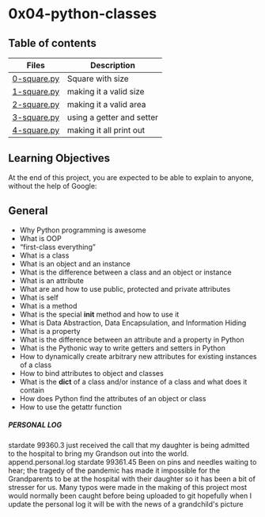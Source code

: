 # 0x04-python-classes

## Table of contents

Files | Description
------ | ------
[0-square.py](https://github.com/ronroeandassociates/holbertonschool-higher_level_programming/tree/main/0x04-python-classes/0-square.py) | Square with size
[1-square.py](https://github.com/ronroeandassociates/holbertonschool-higher_level_programming/tree/main/0x04-python-classes/1-square.py) | making it a valid size
[2-square.py](https://github.com/ronroeandassociates/holbertonschool-higher_level_programming/tree/main/0x04-python-classes/2-square.py) | making it a valid area
[3-square.py](https://github.com/ronroeandassociates/holbertonschool-higher_level_programming/tree/main/0x04-python-classes/3-square.py) | using a getter and setter
[4-square.py](https://github.com/ronroeandassociates/holbertonschool-higher_level_programming/tree/main/0x04-python-classes/4-square.py) | making it all print out

## Learning Objectives
At the end of this project, you are expected to be able to explain to anyone, without the help of Google:

## General
- Why Python programming is awesome
- What is OOP
- “first-class everything”
- What is a class
- What is an object and an instance
- What is the difference between a class and an object or instance
- What is an attribute
- What are and how to use public, protected and private attributes
- What is self
- What is a method
- What is the special __init__ method and how to use it
- What is Data Abstraction, Data Encapsulation, and Information Hiding
- What is a property
- What is the difference between an attribute and a property in Python
- What is the Pythonic way to write getters and setters in Python
- How to dynamically create arbitrary new attributes for existing instances of a class
- How to bind attributes to object and classes
- What is the __dict__ of a class and/or instance of a class and what does it contain
- How does Python find the attributes of an object or class
- How to use the getattr function

##### PERSONAL LOG
stardate 99360.3 just received the call that my daughter is being admitted to the hospital to bring my Grandson out into the world.
append.personal.log stardate 99361.45
Been on pins and needles waiting to hear; the tragedy of the pandemic has made it impossible for the Grandparents to be at the hospital with their daughter so it has been a bit of stresser for us.  Many typos were made in the making of this project most would normally been caught before being uploaded to git hopefully when I update the personal log it will be with the news of a grandchild's picture
